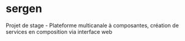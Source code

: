 # sergen
Projet de stage - Plateforme multicanale à composantes, création de services en composition via interface web
